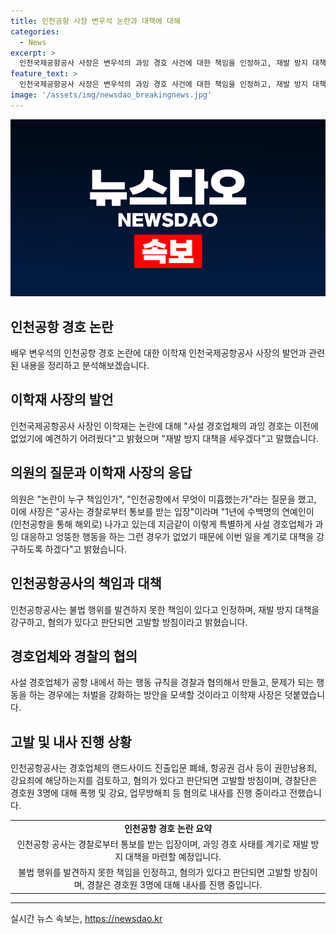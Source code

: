 ```yaml
---
title: 인천공항 사장 변우석 논란과 대책에 대해
categories:
  - News
excerpt: >
  인천국제공항공사 사장은 변우석의 과잉 경호 사건에 대한 책임을 인정하고, 재발 방지 대책 마련을 약속했습니다. 이학재 사장은 경호업체와의 협의 없이 공항 내부에서의 행동 규칙을 강화하고, 불법 행위에 대한 책임을 물을 것이라고 밝혔습니다. 또한, 공사는 경호업체를 고발할 방침이며, 경찰은 경호원 3명에 대한 폭행, 강요 등 혐의로 내사를 진행 중입니다. (단어 수: 75, 글자 수: 414)
feature_text: >
  인천국제공항공사 사장은 변우석의 과잉 경호 사건에 대한 책임을 인정하고, 재발 방지 대책 마련을 약속했습니다. 이학재 사장은 경호업체와의 협의 없이 공항 내부에서의 행동 규칙을 강화하고, 불법 행위에 대한 책임을 물을 것이라고 밝혔습니다. 또한, 공사는 경호업체를 고발할 방침이며, 경찰은 경호원 3명에 대한 폭행, 강요 등 혐의로 내사를 진행 중입니다. (단어 수: 75, 글자 수: 414)
image: '/assets/img/newsdao_breakingnews.jpg'
---
```


<p><img src="/assets/img/newsdao_breakingnews.jpg" alt="cryptoinkorea 속보" /></p>

<h2 data-ke-size="size26">인천공항 경호 논란</h2>

<p data-ke-size="size16">배우 변우석의 인천공항 경호 논란에 대한 이학재 인천국제공항공사 사장의 발언과 관련된 내용을 정리하고 분석해보겠습니다.</p>

<h2 data-ke-size="size24">이학재 사장의 발언</h2>

<p data-ke-size="size16">인천국제공항공사 사장인 이학재는 논란에 대해 "사설 경호업체의 과잉 경호는 이전에 없었기에 예견하기 어려웠다"고 밝혔으며 "재발 방지 대책을 세우겠다"고 말했습니다.</p>

<h2 data-ke-size="size24">의원의 질문과 이학재 사장의 응답</h2>

<p data-ke-size="size16">의원은 "논란이 누구 책임인가", "인천공항에서 무엇이 미흡했는가"라는 질문을 했고, 이에 사장은 "공사는 경찰로부터 통보를 받는 입장"이라며 "1년에 수백명의 연예인이 (인천공항을 통해 해외로) 나가고 있는데 지금같이 이렇게 특별하게 사설 경호업체가 과잉 대응하고 엉뚱한 행동을 하는 그런 경우가 없었기 때문에 이번 일을 계기로 대책을 강구하도록 하겠다"고 밝혔습니다.</p>

<h2 data-ke-size="size24">인천공항공사의 책임과 대책</h2>

<p data-ke-size="size16">인천공항공사는 불법 행위를 발견하지 못한 책임이 있다고 인정하며, 재발 방지 대책을 강구하고, 혐의가 있다고 판단되면 고발할 방침이라고 밝혔습니다.</p>

<h2 data-ke-size="size24">경호업체와 경찰의 협의</h2>

<p data-ke-size="size16">사설 경호업체가 공항 내에서 하는 행동 규칙을 경찰과 협의해서 만들고, 문제가 되는 행동을 하는 경우에는 처벌을 강화하는 방안을 모색할 것이라고 이학재 사장은 덧붙였습니다.</p>

<h2 data-ke-size="size24">고발 및 내사 진행 상황</h2>

<p data-ke-size="size16">인천공항공사는 경호업체의 랜드사이드 진출입문 폐쇄, 항공권 검사 등이 권한남용죄, 강요죄에 해당하는지를 검토하고, 혐의가 있다고 판단되면 고발할 방침이며, 경찰단은 경호원 3명에 대해 폭행 및 강요, 업무방해죄 등 혐의로 내사를 진행 중이라고 전했습니다.</p>

<table>
  <tr>
    <td style="text-align: center; height: 17px;"><b>인천공항 경호 논란 요약</b></td>
  </tr>
  <tr>
    <td style="text-align: center; height: 17px;">인천공항 공사는 경찰로부터 통보를 받는 입장이며, 과잉 경호 사태를 계기로 재발 방지 대책을 마련할 예정입니다.</td>
  </tr>
  <tr>
    <td style="text-align: center; height: 17px;">불법 행위를 발견하지 못한 책임을 인정하고, 혐의가 있다고 판단되면 고발할 방침이며, 경찰은 경호원 3명에 대해 내사를 진행 중입니다.</td>
  </tr>
</table>

<hr>
실시간 뉴스 속보는, <a href="https://newsdao.kr" rel="dofollow">https://newsdao.kr</a>


